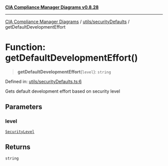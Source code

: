 [**CIA Compliance Manager Diagrams v0.8.28**](../../../README.md)

***

[CIA Compliance Manager Diagrams](../../../modules.md) / [utils/securityDefaults](../README.md) / getDefaultDevelopmentEffort

# Function: getDefaultDevelopmentEffort()

> **getDefaultDevelopmentEffort**(`level`): `string`

Defined in: [utils/securityDefaults.ts:6](https://github.com/Hack23/cia-compliance-manager/blob/7619f76b35999bc4eb3f6ff6c1e77c13be78f250/src/utils/securityDefaults.ts#L6)

Gets default development effort based on security level

## Parameters

### level

[`SecurityLevel`](../../../types/cia/type-aliases/SecurityLevel.md)

## Returns

`string`
